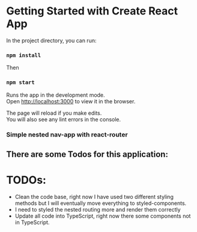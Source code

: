 # Getting Started with Create React App

In the project directory, you can run:

### `npm install`

Then

### `npm start`

Runs the app in the development mode.\
Open [http://localhost:3000](http://localhost:3000) to view it in the browser.

The page will reload if you make edits.\
You will also see any lint errors in the console.

### Simple nested nav-app with react-router

## There are some Todos for this application:

# TODOs:

- Clean the code base, right now I have used two different styling methods but I will eventually move everything to styled-components.
- I need to styled the nested routing more and render them correctly
- Update all code into TypeScript, right now there some components not in TypeScript.
